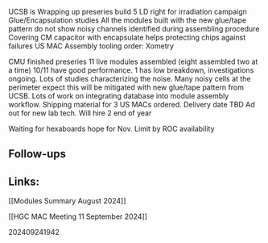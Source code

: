 UCSB is Wrapping up preseries
build 5 LD right for irradiation campaign
Glue/Encapsulation studies 
All the modules built with the new glue/tape pattern do not show noisy channels identified during assembling procedure 
Covering CM capacitor with encapsulate helps protecting chips against failures
 US MAC Assembly tooling order: Xometry 


CMU finished preseries
11 live modules assembled (eight assembled two at a time)
10/11 have good performance.  1 has low breakdown, investigations ongoing. 
Lots of studies characterizing the noise. Many noisy cells at the perimeter expect this will be mitigated with new glue/tape pattern from UCSB.
Lots of work on integrating database into module assembly workflow. 
Shipping material for 3 US MACs ordered. Delivery date TBD
Ad out for new lab tech. Will hire 2 end of year


Waiting for hexaboards hope for Nov.  Limit by ROC availability 


## Follow-ups


## Links: 
[[Modules Summary August 2024]]

[[HGC MAC Meeting 11 September 2024]]

202409241942
